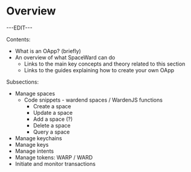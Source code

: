 ﻿---
sidebar_position: 1
---

# Overview

---EDIT---

Contents:

- What is an OApp? (briefly)
- An overview of what SpaceWard can do
	- Links to the main key concepts and theory related to this section
	- Links to the guides explaining how to create your own OApp

Subsections:

- Manage spaces
	- Code snippets - wardend spaces / WardenJS functions
		- Сreate a space
		- Update a space
		- Add a space (?)
		- Delete a space
		- Query a space
- Manage keychains
- Manage keys
- Manage intents
- Manage tokens: WARP / WARD
- Initiate and monitor transactions